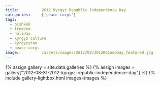 ```yaml
---
title:			2012 Kyrgyz Republic Independence Day
categories:		['peace corps']
tags:
  - bishkek
  - freedom
  - holiday
  - kyrgyz culture
  - kyrgyzstan
  - peace corps
image:			/assets/images/2012/08/2012KGIndeDay_featured.jpg
---
```


{% assign gallery = site.data.galleries %}
{% assign images = gallery["2012-08-31-2012-kyrgyz-republic-independence-day"] %}
{% include gallery-lightbox.html images=images %}
